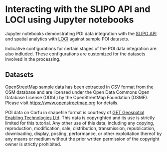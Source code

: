# Interacting with the SLIPO API and LOCI using Jupyter notebooks

Jupyter notebooks demonstrating POI data integration with the [SLIPO API](https://app.dev.slipo.eu/docs/webapp-api/index.html) and spatial analytics with [LOCI](https://github.com/SLIPO-EU/loci) against sample POI datasets. 

Indicative configurations for certain stages of the POI data integration are also indluded. These configurations are customized for the datasets involved in the processing.

## Datasets

OpenStreetMap sample data has been extracted in CSV format from the OSM database and are licensed under the Open Data Commons Open Database License (ODbL) by the OpenStreetMap Foundation (OSMF). Please visit https://www.openstreetmap.org for details.

POI data on Corfu in shapefile format is courtesy of [GET Geospatial Enabling Technologies Ltd](https://www.getmap.eu/?lang=en). This data is copyrighted and its use is strictly limited for this tutorial. 
Any other use of this data, including any copying, reproduction, modification, sale, distribution, transmission, republication, downloading, display, posting, performance, or other exploitation thereof by any means or medium without the prior written permission of the copyright owner is strictly prohibited.
